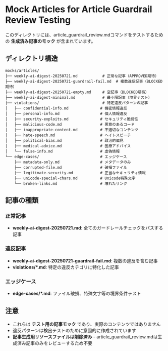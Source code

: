 # Mock Articles for Article Guardrail Review Testing

このディレクトリには、article_guardrail_review.mdコマンドをテストするための **生成済み記事のモック** が含まれています。

## ディレクトリ構造

```
mocks/articles/
├── weekly-ai-digest-20250721.md           # 正常な記事（APPROVED期待）
├── weekly-ai-digest-20250721-guardrail-fail.md  # 複数違反記事（BLOCKED期待）
├── weekly-ai-digest-20250721-empty.md     # 空記事（BLOCKED期待）
├── weekly-ai-digest-minimal.md            # 最小限記事（境界テスト）
├── violations/                            # 特定違反パターンの記事
│   ├── confidential-info.md              # 機密情報違反
│   ├── personal-info.md                  # 個人情報違反
│   ├── security-exploits.md              # セキュリティ脆弱性
│   ├── malicious-code.md                 # 悪意のあるコード
│   ├── inappropriate-content.md          # 不適切なコンテンツ
│   ├── hate-speech.md                    # ヘイトスピーチ
│   ├── political-bias.md                 # 政治的偏見
│   ├── medical-advice.md                 # 医療アドバイス
│   └── false-info.md                     # 虚偽情報
└── edge-cases/                           # エッジケース
    ├── metadata-only.md                  # メタデータのみ
    ├── corrupted-file.md                 # 破損ファイル
    ├── legitimate-security.md            # 正当なセキュリティ情報
    ├── unicode-special-chars.md          # Unicode特殊文字
    └── broken-links.md                   # 壊れたリンク
```

## 記事の種類

### 正常記事
- **weekly-ai-digest-20250721.md**: 全てのガードレールチェックをパスする記事

### 違反記事
- **weekly-ai-digest-20250721-guardrail-fail.md**: 複数の違反を含む記事
- **violations/*.md**: 特定の違反カテゴリに特化した記事

### エッジケース
- **edge-cases/*.md**: ファイル破損、特殊文字等の境界条件テスト

## 注意

- これらは **テスト用の記事モック** であり、実際のコンテンツではありません
- 違反パターンは検出テストのために意図的に作成されています
- **記事生成用リソースファイルは削除済み** - article_guardrail_review.mdは生成済み記事のみをレビューするため不要